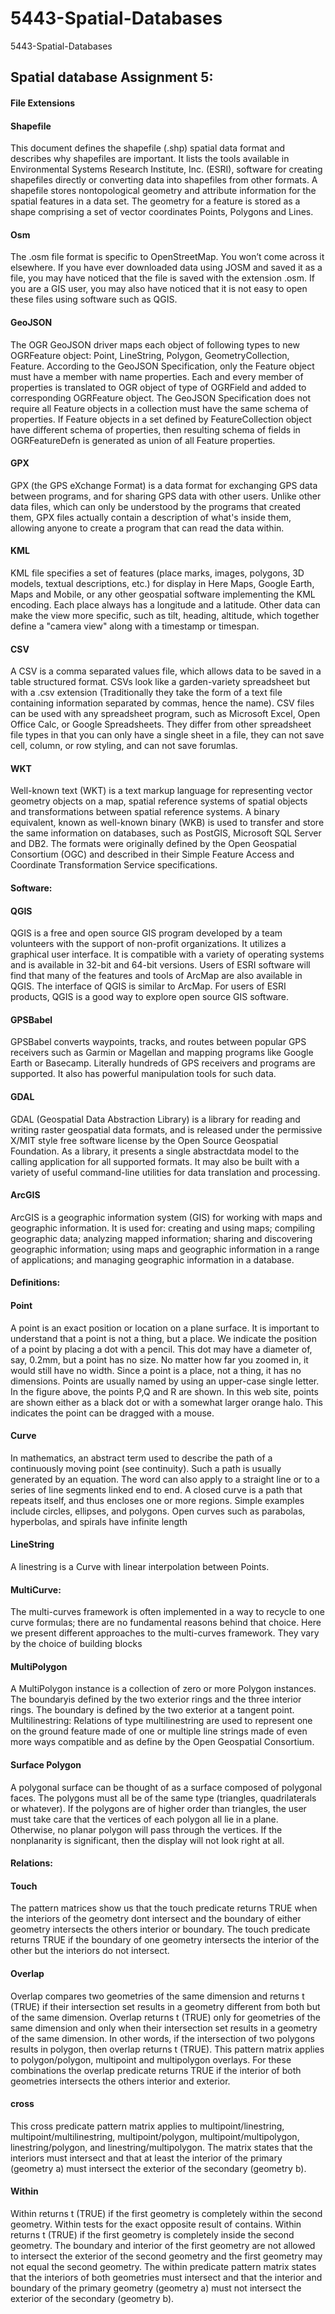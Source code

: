 5443-Spatial-Databases
======================

5443-Spatial-Databases

## Spatial database Assignment 5:

#### File Extensions

#### Shapefile

This document defines the shapefile (.shp) spatial data format and describes why shapefiles are important. It lists the tools available in Environmental Systems Research Institute, Inc. (ESRI), software for creating shapefiles directly or converting data into shapefiles from other formats. 
A shapefile stores nontopological geometry and attribute information for the spatial features in a data set. The geometry for a feature is stored as a shape comprising a set of vector coordinates Points, Polygons and Lines.

#### Osm

The .osm file format is specific to OpenStreetMap. You won’t come across it elsewhere. If you have ever downloaded data using JOSM and saved it as a file, you may have noticed that the file is saved with the extension .osm. If you are a GIS user, you may also have noticed that it is not easy to open these files using software such as QGIS.



#### GeoJSON

The OGR GeoJSON driver maps each object of following types to new OGRFeature object: Point, LineString, Polygon, GeometryCollection, Feature.
According to the GeoJSON Specification, only the Feature object must have a member with name properties. Each and every member of properties is translated to OGR object of type of OGRField and added to corresponding OGRFeature object.
The GeoJSON Specification does not require all Feature objects in a collection must have the same schema of properties. If Feature objects in a set defined by FeatureCollection object have different schema of properties, then resulting schema of fields in OGRFeatureDefn is generated as union of all Feature properties.


#### GPX 

GPX (the GPS eXchange Format) is a data format for exchanging GPS data between programs, and for sharing GPS data with other users. Unlike other data files, which can only be understood by the programs that created them, GPX files actually contain a description of what's inside them, allowing anyone to create a program that can read the data within.


#### KML

KML file specifies a set of features (place marks, images, polygons, 3D models, textual descriptions, etc.) for display in Here Maps, Google Earth, Maps and Mobile, or any other geospatial software implementing the KML encoding. Each place always has a longitude and a latitude. Other data can make the view more specific, such as tilt, heading, altitude, which together define a "camera view" along with a timestamp or timespan.


#### CSV

A CSV is a comma separated values file, which allows data to be saved in a table structured format. CSVs look like a garden-variety spreadsheet but with a .csv extension (Traditionally they take the form of a text file containing information separated by commas, hence the name). CSV files can be used with any spreadsheet program, such as Microsoft Excel, Open Office Calc, or Google Spreadsheets. They differ from other spreadsheet file types in that you can only have a single sheet in a file, they can not save cell, column, or row styling, and can not save forumlas.


#### WKT

Well-known text (WKT) is a text markup language for representing vector geometry objects on a map, spatial reference systems of spatial objects and transformations between spatial reference systems. A binary equivalent, known as well-known binary (WKB) is used to transfer and store the same information on databases, such as PostGIS, Microsoft SQL Server and DB2. The formats were originally defined by the Open Geospatial Consortium (OGC) and described in their Simple Feature Access and Coordinate Transformation Service specifications.



#### Software:

#### QGIS

QGIS is a free and open source GIS program developed by a team volunteers with the support of non-profit organizations. It utilizes a graphical user interface. It is compatible with a variety of operating systems and is available in 32-bit and 64-bit versions. Users of ESRI software will find that many of the features and tools of ArcMap are also available in QGIS. The interface of QGIS is similar to ArcMap. For users of ESRI products, QGIS is a good way to explore open source GIS software.

#### GPSBabel

GPSBabel converts waypoints, tracks, and routes between popular GPS receivers such as Garmin or Magellan and mapping programs like Google Earth or Basecamp. Literally hundreds of GPS receivers and programs are supported. It also has powerful manipulation tools for such data.

#### GDAL

GDAL (Geospatial Data Abstraction Library) is a library for reading and writing raster geospatial data formats, and is released under the permissive X/MIT style free software license by the Open Source Geospatial Foundation. As a library, it presents a single abstractdata model to the calling application for all supported formats. It may also be built with a variety of useful command-line utilities for data translation and processing.

#### ArcGIS

ArcGIS is a geographic information system (GIS) for working with maps and geographic information. It is used for: creating and using maps; compiling geographic data; analyzing mapped information; sharing and discovering geographic information; using maps and geographic information in a range of applications; and managing geographic information in a database.

#### Definitions:

#### Point

A point is an exact position or location on a plane surface. It is important to understand that a point is not a thing, but a place. We indicate the position of a point by placing a dot with a pencil. This dot may have a diameter of, say, 0.2mm, but a point has no size. No matter how far you zoomed in, it would still have no width. Since a point is a place, not a thing, it has no dimensions.
Points are usually named by using an upper-case single letter. In the figure above, the points P,Q and R are shown. In this web site, points are shown either as a black dot or with a somewhat larger orange halo. This indicates the point can be dragged with a mouse.

#### Curve

In mathematics, an abstract term used to describe the path of a continuously moving point (see continuity). Such a path is usually generated by an equation. The word can also apply to a straight line or to a series of line segments linked end to end. A closed curve is a path that repeats itself, and thus encloses one or more regions. Simple examples include circles, ellipses, and polygons. Open curves such as parabolas, hyperbolas, and spirals have infinite length

#### LineString

A linestring is a Curve with linear interpolation between Points.

#### MultiCurve:

The multi-curves framework is often implemented in a way to recycle to one curve formulas; there are no fundamental reasons behind that choice. Here we present different approaches to the multi-curves framework. They vary by the choice of building blocks


#### MultiPolygon

A MultiPolygon instance is a collection of zero or more Polygon instances. The boundaryis defined by the two exterior rings and the three interior rings. The boundary is defined by the two exterior at a tangent point.
 Multilinestring:
Relations of type multilinestring are used to represent one on the ground feature made of one or multiple line strings made of even more ways compatible and as define by the Open Geospatial Consortium.

#### Surface Polygon

A polygonal surface can be thought of as a surface composed of polygonal faces. The polygons must all be of the same type (triangles, quadrilaterals or whatever).
If the polygons are of higher order than triangles, the user must take care that the vertices of each polygon all lie in a plane. Otherwise, no planar polygon will pass through the vertices. If the nonplanarity is significant, then the display will not look right at all.

#### Relations:

#### Touch

The pattern matrices show us that the touch predicate returns TRUE when the interiors of the geometry dont intersect and the boundary of either geometry intersects the others interior or boundary.
The touch predicate returns TRUE if the boundary of one geometry intersects the interior of the
other but the interiors do not intersect.

#### Overlap 

Overlap compares two geometries of the same dimension and returns t (TRUE) if their intersection set results in a geometry different from both but of the same dimension.
Overlap returns t (TRUE) only for geometries of the same dimension and only when their intersection set results in a geometry of the same dimension. In other words, if the intersection of two polygons results in polygon, then overlap returns t (TRUE).
This pattern matrix applies to polygon/polygon, multipoint and multipolygon overlays. For these combinations the overlap predicate returns TRUE if the interior of both geometries intersects the others interior and exterior.

#### cross

This cross predicate pattern matrix applies to multipoint/linestring, multipoint/multilinestring, multipoint/polygon, multipoint/multipolygon, linestring/polygon, and linestring/multipolygon. The matrix states that the interiors must intersect and that at least the interior of the primary (geometry a) must intersect the exterior of the secondary (geometry b).

#### Within 

Within returns t (TRUE) if the first geometry is completely within the second geometry. Within tests for the exact opposite result of contains.
Within returns t (TRUE) if the first geometry is completely inside the second geometry. The boundary and interior of the first geometry are not allowed to intersect the exterior of the second geometry and the first geometry may not equal the second geometry.
The within predicate pattern matrix states that the interiors of both geometries must intersect and that the interior and boundary of the primary geometry (geometry a) must not intersect the exterior of the secondary (geometry b).



